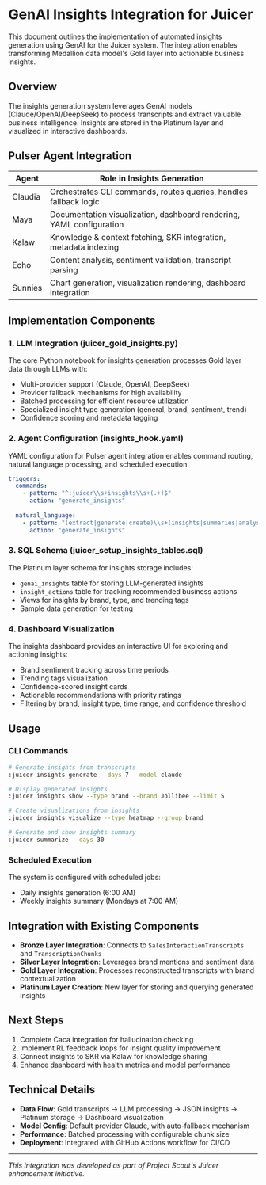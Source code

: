 # GenAI Insights Integration for Juicer

This document outlines the implementation of automated insights generation using GenAI for the Juicer system. The integration enables transforming Medallion data model's Gold layer into actionable business insights.

## Overview

The insights generation system leverages GenAI models (Claude/OpenAI/DeepSeek) to process transcripts and extract valuable business intelligence. Insights are stored in the Platinum layer and visualized in interactive dashboards.

## Pulser Agent Integration

| Agent   | Role in Insights Generation                                         |
|---------|---------------------------------------------------------------------|
| Claudia | Orchestrates CLI commands, routes queries, handles fallback logic    |
| Maya    | Documentation visualization, dashboard rendering, YAML configuration |
| Kalaw   | Knowledge & context fetching, SKR integration, metadata indexing     |
| Echo    | Content analysis, sentiment validation, transcript parsing           |
| Sunnies | Chart generation, visualization rendering, dashboard integration     |

## Implementation Components

### 1. LLM Integration (juicer_gold_insights.py)

The core Python notebook for insights generation processes Gold layer data through LLMs with:

- Multi-provider support (Claude, OpenAI, DeepSeek)
- Provider fallback mechanisms for high availability
- Batched processing for efficient resource utilization
- Specialized insight type generation (general, brand, sentiment, trend)
- Confidence scoring and metadata tagging

### 2. Agent Configuration (insights_hook.yaml)

YAML configuration for Pulser agent integration enables command routing, natural language processing, and scheduled execution:

```yaml
triggers:
  commands:
    - pattern: "^:juicer\\s+insights\\s+(.+)$"
      action: "generate_insights"
  
  natural_language:
    - pattern: "(extract|generate|create)\\s+(insights|summaries|analysis).+(transcript|call|conversation)"
      action: "generate_insights"
```

### 3. SQL Schema (juicer_setup_insights_tables.sql)

The Platinum layer schema for insights storage includes:

- `genai_insights` table for storing LLM-generated insights
- `insight_actions` table for tracking recommended business actions
- Views for insights by brand, type, and trending tags
- Sample data generation for testing

### 4. Dashboard Visualization

The insights dashboard provides an interactive UI for exploring and actioning insights:

- Brand sentiment tracking across time periods
- Trending tags visualization
- Confidence-scored insight cards
- Actionable recommendations with priority ratings
- Filtering by brand, insight type, time range, and confidence threshold

## Usage

### CLI Commands

```bash
# Generate insights from transcripts
:juicer insights generate --days 7 --model claude

# Display generated insights 
:juicer insights show --type brand --brand Jollibee --limit 5

# Create visualizations from insights
:juicer insights visualize --type heatmap --group brand

# Generate and show insights summary
:juicer summarize --days 30
```

### Scheduled Execution

The system is configured with scheduled jobs:

- Daily insights generation (6:00 AM)
- Weekly insights summary (Mondays at 7:00 AM)

## Integration with Existing Components

- **Bronze Layer Integration**: Connects to `SalesInteractionTranscripts` and `TranscriptionChunks`
- **Silver Layer Integration**: Leverages brand mentions and sentiment data
- **Gold Layer Integration**: Processes reconstructed transcripts with brand contextualization
- **Platinum Layer Creation**: New layer for storing and querying generated insights

## Next Steps

1. Complete Caca integration for hallucination checking
2. Implement RL feedback loops for insight quality improvement
3. Connect insights to SKR via Kalaw for knowledge sharing
4. Enhance dashboard with health metrics and model performance

## Technical Details

- **Data Flow**: Gold transcripts → LLM processing → JSON insights → Platinum storage → Dashboard visualization
- **Model Config**: Default provider Claude, with auto-fallback mechanism
- **Performance**: Batched processing with configurable chunk size
- **Deployment**: Integrated with GitHub Actions workflow for CI/CD

---

*This integration was developed as part of Project Scout's Juicer enhancement initiative.*
